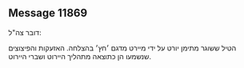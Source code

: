 ## Message 11869

דובר צה"ל:

הטיל ששוגר מתימן יורט על ידי מיירט מדגם ׳חץ׳ בהצלחה. האזעקות והפיצוצים שנשמעו הן כתוצאה מתהליך היירוט ושברי היירוט.

